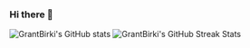 ### Hi there 👋

![GrantBirki's GitHub stats](https://github-readme-stats.vercel.app/api?username=grantbirki&count_private=true&show_icons=true&theme=nord&hide=issues,prs)
![GrantBirki's GitHub Streak Stats](https://github-readme-streak-stats.herokuapp.com/?user=grantbirki&theme=nord)

